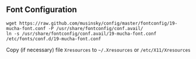Font Configuration
------------------
```
wget https://raw.github.com/musinsky/config/master/fontconfig/19-mucha-font.conf -P /usr/share/fontconfig/conf.avail/
ln -s /usr/share/fontconfig/conf.avail/19-mucha-font.conf /etc/fonts/conf.d/19-mucha-font.conf
```

Copy (if necessary) file ``Xresources`` to ``~/.Xresources`` or ``/etc/X11/Xresources``
